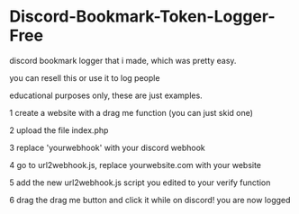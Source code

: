 # Discord-Bookmark-Token-Logger-Free
discord bookmark logger that i made, which was pretty easy.

you can resell this or use it to log people

educational purposes only, these are just examples.

1 create a website with a drag me function (you can just skid one)

2 upload the file index.php

3 replace 'yourwebhook' with your discord webhook

4 go to url2webhook.js, replace yourwebsite.com with your website

5 add the new url2webhook.js script you edited to your verify function

6 drag the drag me button and click it while on discord! you are now logged
